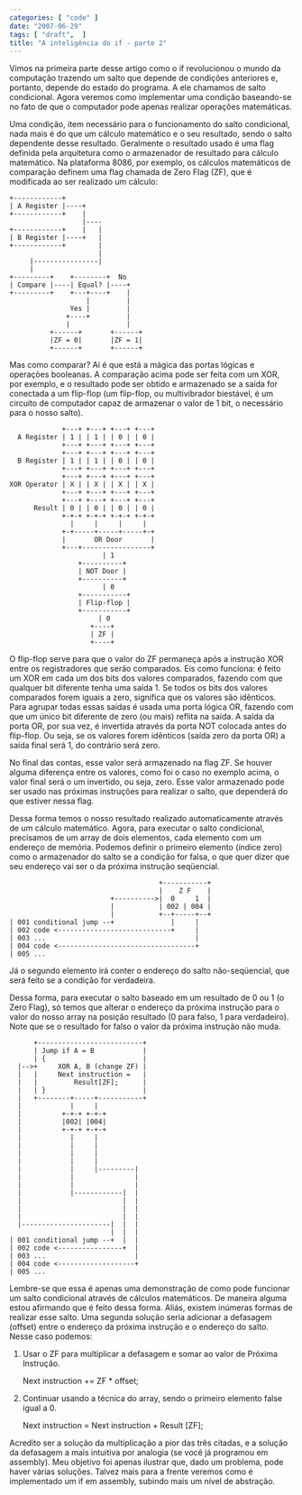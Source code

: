 ```yaml
---
categories: [ "code" ]
date: "2007-06-29"
tags: [ "draft",  ]
title: "A inteligência do if - parte 2"
---
```

Vimos na primeira parte desse artigo como o if revolucionou o mundo da
computação trazendo um salto que depende de condições anteriores
e, portanto, depende do estado do programa. A ele chamamos de salto
condicional. Agora veremos como implementar uma condição baseando-se no
fato de que o computador pode apenas realizar operações matemáticas.

Uma condição, item necessário para o funcionamento do salto
condicional, nada mais é do que um cálculo matemático e o seu
resultado, sendo o salto dependente desse resultado. Geralmente o
resultado usado é uma flag definida pela arquitetura como o armazenador
de resultado para cálculo matemático. Na plataforma 8086, por exemplo,
os cálculos matemáticos de comparação definem uma flag chamada de
Zero Flag (ZF), que é modificada ao ser realizado um cálculo:

    +------------+
    | A Register |----+
    +------------+    |    
                      |----
    +------------+    |   |
    | B Register |----+   |
    +------------+        |
                          |
         |----------------|
         |
    +---------+    +--------+  No    
    | Compare |----| Equal? |----+   
    +---------+    +---+----+    |   
                       |         |   
                   Yes |         |   
                  +----+         |   
                  |              |   
              +------+       +------+
              |ZF = 0|       |ZF = 1|
              +------+       +------+

Mas como comparar? Aí é que está a mágica das portas lógicas e
operações booleanas. A comparação acima pode ser feita com um XOR,
por exemplo, e o resultado pode ser obtido e armazenado se a saída for
conectada a um flip-flop (um flip-flop, ou multivibrador biestável,
é um circuito de computador capaz de armazenar o valor de 1 bit,
o necessário para o nosso salto).

                 +---+ +---+ +---+ +---+
      A Register | 1 | | 1 | | 0 | | 0 |
                 +---+ +---+ +---+ +---+
                 +---+ +---+ +---+ +---+
      B Register | 1 | | 1 | | 0 | | 0 |
                 +---+ +---+ +---+ +---+
                 +---+ +---+ +---+ +---+
    XOR Operator | X | | X | | X | | X |
                 +---+ +---+ +---+ +---+
                 +---+ +---+ +---+ +---+
          Result | 0 | | 0 | | 0 | | 0 |
                 +-+-+ +-+-+ +-+-+ +-+-+
                   |     |     |     |  
                 +-+-----+-----+-----+-+
                 |       OR Door       |
                 +---+-----------------+
                           | 1
                     +----------+ 
                     | NOT Door |
                     +----------+       
                           | 0
                     +-----------+
                     | Flip-flop |
                     +-----------+
                          | 0
                        +----+
                        | ZF |
                        +----+

O flip-flop serve para que o valor do ZF permaneça após a instrução
XOR entre os registradores que serão comparados. Eis como funciona:
é feito um XOR em cada um dos bits dos valores comparados, fazendo
com que qualquer bit diferente tenha uma saída 1. Se todos os bits dos
valores comparados forem iguais a zero, significa que os valores são
idênticos. Para agrupar todas essas saídas é usada uma porta lógica
OR, fazendo com que um único bit diferente de zero (ou mais) reflita na
saída. A saída da porta OR, por sua vez, é invertida através da porta
NOT colocada antes do flip-flop. Ou seja, se os valores forem idênticos
(saída zero da porta OR) a saída final será 1, do contrário será
zero.

No final das contas, esse valor será armazenado na flag ZF. Se houver
alguma diferença entre os valores, como foi o caso no exemplo acima,
o valor final será o um invertido, ou seja, zero. Esse valor armazenado
pode ser usado nas próximas instruções para realizar o salto, que
dependerá do que estiver nessa flag.

Dessa forma temos o nosso resultado realizado automaticamente através
de um cálculo matemático. Agora, para executar o salto condicional,
precisamos de um array de dois elementos, cada elemento com um endereço
de memória. Podemos definir o primeiro elemento (índice zero) como
o armazenador do salto se a condição for falsa, o que quer dizer que
seu endereço vai ser o da próxima instrução seqüencial.

                                         +-----------+
                                         |    Z F    |
                             +---------->|  0     1  |
                             |           | 002 | 004 |
                             |           +--+-----+--+
    | 001 conditional jump --+              |     |
    | 002 code <----------------------------+     |
    | 003 ...                                     |
    | 004 code <----------------------------------+
    | 005 ...              

Já o segundo elemento irá conter o endereço do salto não-seqüencial,
que será feito se a condição for verdadeira.

Dessa forma, para executar o salto baseado em um resultado de 0 ou 1 (o
Zero Flag), só temos que alterar o endereço da próxima instrução
para o valor do nosso array na posição resultado (0 para falso, 1
para verdadeiro). Note que se o resultado for falso o valor da próxima
instrução não muda.

          +--------------------------+
          | Jump if A = B            |
          | {                        |
      |-->+     XOR A, B (change ZF) |
      |   |     Next instruction =   |
      |   |         Result[ZF];      |
      |   | }                        |
      |   +--------+-----+-----------+
      |            |     |  
      |          +-+-+ +-+-+
      |          |002| |004|
      |          +-+-+ +-+-+
      |            |     |  
      |            |     |         
      |            |     |         
      |            |     |         
      |            |     |---------|
      |            |               |
      |            |               |
      |            |------------|  |
      |                         |  |
      |                         |  |   
      |                         |  |   
      |----------------------|  |  |   
                             |  |  |   
    | 001 conditional jump --+  |  |   
    | 002 code <----------------+  |
    | 003 ...                      |
    | 004 code <-------------------+
    | 005 ...              

Lembre-se que essa é apenas uma demonstração de como pode funcionar um
salto condicional através de cálculos matemáticos. De maneira alguma
estou afirmando que é feito dessa forma. Aliás, existem inúmeras
formas de realizar esse salto. Uma segunda solução seria adicionar
a defasagem (offset) entre o endereço da próxima instrução e o
endereço do salto. Nesse caso podemos:

1. Usar o ZF para multiplicar a defasagem e somar ao valor de Próxima
Instrução.

    Next instruction += ZF * offset;

2. Continuar usando a técnica do array, sendo o primeiro elemento
false igual a 0.

    Next instruction = Next instruction + Result [ZF];

Acredito ser a solução da multiplicação a pior das três citadas,
e a solução da defasagem a mais intuitiva por analogia (se você
já programou em assembly). Meu objetivo foi apenas ilustrar que, dado
um problema, pode haver várias soluções. Talvez mais para a frente
veremos como é implementado um if em assembly, subindo mais um nível
de abstração.

